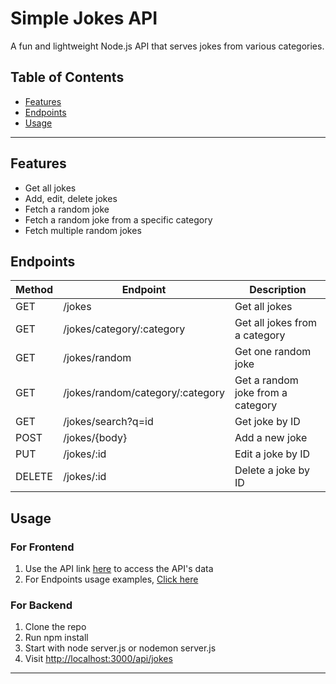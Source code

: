 # Simple Jokes API

A fun and lightweight Node.js API that serves jokes from various categories.

## Table of Contents
- [Features](#features)
- [Endpoints](#endpoints)
- [Usage](#usage)

---

## Features

- Get all jokes
- Add, edit, delete jokes
- Fetch a random joke
- Fetch a random joke from a specific category
- Fetch multiple random jokes

## Endpoints

| Method | Endpoint                           | Description                             |
|--------|------------------------------------|-----------------------------------------|
| GET    | /jokes                             | Get all jokes                           |
| GET    | /jokes/category/:category          | Get all jokes from a category           |
| GET    | /jokes/random                      | Get one random joke                     |
| GET    | /jokes/random/category/:category   | Get a random joke from a category       |
| GET    | /jokes/search?q=id                 | Get joke by ID                          |
| POST   | /jokes/{body}                      | Add a new joke                          |
| PUT    | /jokes/:id                         | Edit a joke by ID                       |
| DELETE | /jokes/:id                         | Delete a joke by ID                     |

## Usage

### For Frontend
1. Use the API link [here](http:link) to access the API's data
2. For Endpoints usage examples, [Click here]()

### For Backend
1. Clone the repo
2. Run npm install
3. Start with node server.js or nodemon server.js
4. Visit [http://localhost:3000/api/jokes](http://localhost:3000/api/jokes)

---
